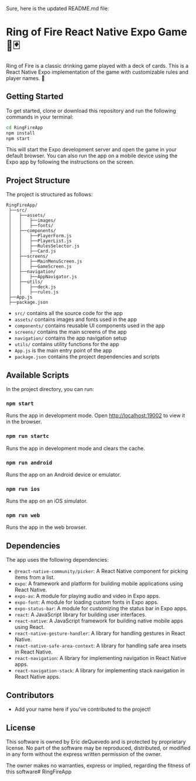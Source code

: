 Sure, here is the updated README.md file:

# Ring of Fire React Native Expo Game 🍻🃏

Ring of Fire is a classic drinking game played with a deck of cards. This is a React Native Expo implementation of the game with customizable rules and player names. 🎉

## Getting Started

To get started, clone or download this repository and run the following commands in your terminal:

```bash
cd RingFireApp
npm install
npm start
```

This will start the Expo development server and open the game in your default browser. You can also run the app on a mobile device using the Expo app by following the instructions on the screen.

## Project Structure

The project is structured as follows:

```
RingFireApp/
 ├──src/
 │   ├──assets/
 │   │   ├──images/
 │   │   ├──fonts/
 │   ├──components/
 │   │   ├──PlayerForm.js
 │   │   ├──PlayerList.js
 │   │   ├──RulesSelector.js
 │   │   ├──Card.js
 │   ├──screens/
 │   │   ├──MainMenuScreen.js
 │   │   ├──GameScreen.js
 │   ├──navigation/
 │   │   ├──AppNavigator.js
 │   ├──utils/
 │   │   ├──deck.js
 │   │   ├──rules.js
 ├──App.js
 ├──package.json
```

- `src/` contains all the source code for the app
- `assets/` contains images and fonts used in the app
- `components/` contains reusable UI components used in the app
- `screens/` contains the main screens of the app
- `navigation/` contains the app navigation setup
- `utils/` contains utility functions for the app
- `App.js` is the main entry point of the app
- `package.json` contains the project dependencies and scripts

## Available Scripts

In the project directory, you can run:

### `npm start`

Runs the app in development mode. Open [http://localhost:19002](http://localhost:19002) to view it in the browser.

### `npm run startc`

Runs the app in development mode and clears the cache.

### `npm run android`

Runs the app on an Android device or emulator.

### `npm run ios`

Runs the app on an iOS simulator.

### `npm run web`

Runs the app in the web browser.

## Dependencies

The app uses the following dependencies:

- `@react-native-community/picker`: A React Native component for picking items from a list.
- `expo`: A framework and platform for building mobile applications using React Native.
- `expo-av`: A module for playing audio and video in Expo apps.
- `expo-font`: A module for loading custom fonts in Expo apps.
- `expo-status-bar`: A module for customizing the status bar in Expo apps.
- `react`: A JavaScript library for building user interfaces.
- `react-native`: A JavaScript framework for building native mobile apps using React.
- `react-native-gesture-handler`: A library for handling gestures in React Native.
- `react-native-safe-area-context`: A library for handling safe area insets in React Native.
- `react-navigation`: A library for implementing navigation in React Native apps.
- `react-navigation-stack`: A library for implementing stack navigation in React Native apps.

## Contributors

- Add your name here if you've contributed to the project!

## License

This software is owned by Eric deQuevedo and is protected by proprietary license. No part of the software may be reproduced, distributed, or modified in any form without the express written permission of the owner.

The owner makes no warranties, express or implied, regarding the fitness of this software# RingFireApp
